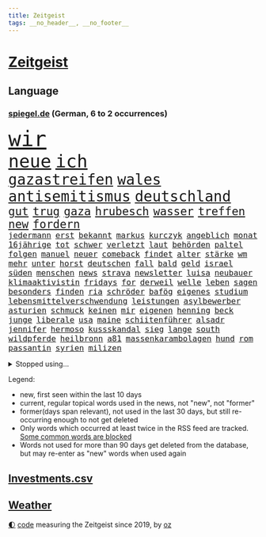 ```yaml
---
title: Zeitgeist
tags: __no_header__, __no_footer__
---
```


# [Zeitgeist](https://oliz.io/zeitgeist/)

## Language

<h3><a href="https://www.spiegel.de" target="_blank">spiegel.de</a> (German, 6 to 2 occurrences)</h3>
<p style="font-family:monospace">
<span style="font-size:32pt"><a href="news_links.html#wir" class="current">wir</a></span>
<br>
<span style="font-size:27pt"><a href="news_links.html#neue" class="current">neue</a></span>
<span style="font-size:27pt"><a href="news_links.html#ich" class="current">ich</a></span>
<br>
<span style="font-size:22pt"><a href="news_links.html#gazastreifen" class="current">gazastreifen</a></span>
<span style="font-size:22pt"><a href="news_links.html#wales" class="current">wales</a></span>
<span style="font-size:22pt"><a href="news_links.html#antisemitismus" class="current">antisemitismus</a></span>
<span style="font-size:22pt"><a href="news_links.html#deutschland" class="current">deutschland</a></span>
<br>
<span style="font-size:17pt"><a href="news_links.html#gut" class="current">gut</a></span>
<span style="font-size:17pt"><a href="news_links.html#trug" class="current">trug</a></span>
<span style="font-size:17pt"><a href="news_links.html#gaza" class="current">gaza</a></span>
<span style="font-size:17pt"><a href="news_links.html#hrubesch" class="current">hrubesch</a></span>
<span style="font-size:17pt"><a href="news_links.html#wasser" class="current">wasser</a></span>
<span style="font-size:17pt"><a href="news_links.html#treffen" class="current">treffen</a></span>
<span style="font-size:17pt"><a href="news_links.html#new" class="current">new</a></span>
<span style="font-size:17pt"><a href="news_links.html#fordern" class="current">fordern</a></span>
<br>
<span style="font-size:12pt"><a href="news_links.html#jedermann" class="new">jedermann</a></span>
<span style="font-size:12pt"><a href="news_links.html#erst" class="current">erst</a></span>
<span style="font-size:12pt"><a href="news_links.html#bekannt" class="current">bekannt</a></span>
<span style="font-size:12pt"><a href="news_links.html#markus" class="current">markus</a></span>
<span style="font-size:12pt"><a href="news_links.html#kurczyk" class="new">kurczyk</a></span>
<span style="font-size:12pt"><a href="news_links.html#angeblich" class="current">angeblich</a></span>
<span style="font-size:12pt"><a href="news_links.html#monat" class="current">monat</a></span>
<span style="font-size:12pt"><a href="news_links.html#16jährige" class="current">16jährige</a></span>
<span style="font-size:12pt"><a href="news_links.html#tot" class="current">tot</a></span>
<span style="font-size:12pt"><a href="news_links.html#schwer" class="current">schwer</a></span>
<span style="font-size:12pt"><a href="news_links.html#verletzt" class="current">verletzt</a></span>
<span style="font-size:12pt"><a href="news_links.html#laut" class="current">laut</a></span>
<span style="font-size:12pt"><a href="news_links.html#behörden" class="current">behörden</a></span>
<span style="font-size:12pt"><a href="news_links.html#paltel" class="new">paltel</a></span>
<span style="font-size:12pt"><a href="news_links.html#folgen" class="current">folgen</a></span>
<span style="font-size:12pt"><a href="news_links.html#manuel" class="current">manuel</a></span>
<span style="font-size:12pt"><a href="news_links.html#neuer" class="current">neuer</a></span>
<span style="font-size:12pt"><a href="news_links.html#comeback" class="current">comeback</a></span>
<span style="font-size:12pt"><a href="news_links.html#findet" class="current">findet</a></span>
<span style="font-size:12pt"><a href="news_links.html#alter" class="current">alter</a></span>
<span style="font-size:12pt"><a href="news_links.html#stärke" class="current">stärke</a></span>
<span style="font-size:12pt"><a href="news_links.html#wm" class="current">wm</a></span>
<span style="font-size:12pt"><a href="news_links.html#mehr" class="current">mehr</a></span>
<span style="font-size:12pt"><a href="news_links.html#unter" class="current">unter</a></span>
<span style="font-size:12pt"><a href="news_links.html#horst" class="current">horst</a></span>
<span style="font-size:12pt"><a href="news_links.html#deutschen" class="current">deutschen</a></span>
<span style="font-size:12pt"><a href="news_links.html#fall" class="current">fall</a></span>
<span style="font-size:12pt"><a href="news_links.html#bald" class="current">bald</a></span>
<span style="font-size:12pt"><a href="news_links.html#geld" class="current">geld</a></span>
<span style="font-size:12pt"><a href="news_links.html#israel" class="current">israel</a></span>
<span style="font-size:12pt"><a href="news_links.html#süden" class="current">süden</a></span>
<span style="font-size:12pt"><a href="news_links.html#menschen" class="current">menschen</a></span>
<span style="font-size:12pt"><a href="news_links.html#news" class="current">news</a></span>
<span style="font-size:12pt"><a href="news_links.html#strava" class="new">strava</a></span>
<span style="font-size:12pt"><a href="news_links.html#newsletter" class="current">newsletter</a></span>
<span style="font-size:12pt"><a href="news_links.html#luisa" class="current">luisa</a></span>
<span style="font-size:12pt"><a href="news_links.html#neubauer" class="current">neubauer</a></span>
<span style="font-size:12pt"><a href="news_links.html#klimaaktivistin" class="current">klimaaktivistin</a></span>
<span style="font-size:12pt"><a href="news_links.html#fridays" class="current">fridays</a></span>
<span style="font-size:12pt"><a href="news_links.html#for" class="current">for</a></span>
<span style="font-size:12pt"><a href="news_links.html#derweil" class="current">derweil</a></span>
<span style="font-size:12pt"><a href="news_links.html#welle" class="current">welle</a></span>
<span style="font-size:12pt"><a href="news_links.html#leben" class="current">leben</a></span>
<span style="font-size:12pt"><a href="news_links.html#sagen" class="current">sagen</a></span>
<span style="font-size:12pt"><a href="news_links.html#besonders" class="current">besonders</a></span>
<span style="font-size:12pt"><a href="news_links.html#finden" class="current">finden</a></span>
<span style="font-size:12pt"><a href="news_links.html#ria" class="new">ria</a></span>
<span style="font-size:12pt"><a href="news_links.html#schröder" class="current">schröder</a></span>
<span style="font-size:12pt"><a href="news_links.html#bafög" class="current">bafög</a></span>
<span style="font-size:12pt"><a href="news_links.html#eigenes" class="current">eigenes</a></span>
<span style="font-size:12pt"><a href="news_links.html#studium" class="current">studium</a></span>
<span style="font-size:12pt"><a href="news_links.html#lebensmittelverschwendung" class="new">lebensmittelverschwendung</a></span>
<span style="font-size:12pt"><a href="news_links.html#leistungen" class="current">leistungen</a></span>
<span style="font-size:12pt"><a href="news_links.html#asylbewerber" class="current">asylbewerber</a></span>
<span style="font-size:12pt"><a href="news_links.html#asturien" class="new">asturien</a></span>
<span style="font-size:12pt"><a href="news_links.html#schmuck" class="current">schmuck</a></span>
<span style="font-size:12pt"><a href="news_links.html#keinen" class="current">keinen</a></span>
<span style="font-size:12pt"><a href="news_links.html#mir" class="current">mir</a></span>
<span style="font-size:12pt"><a href="news_links.html#eigenen" class="current">eigenen</a></span>
<span style="font-size:12pt"><a href="news_links.html#henning" class="new">henning</a></span>
<span style="font-size:12pt"><a href="news_links.html#beck" class="current">beck</a></span>
<span style="font-size:12pt"><a href="news_links.html#junge" class="current">junge</a></span>
<span style="font-size:12pt"><a href="news_links.html#liberale" class="current">liberale</a></span>
<span style="font-size:12pt"><a href="news_links.html#usa" class="current">usa</a></span>
<span style="font-size:12pt"><a href="news_links.html#maine" class="new">maine</a></span>
<span style="font-size:12pt"><a href="news_links.html#schiitenführer" class="new">schiitenführer</a></span>
<span style="font-size:12pt"><a href="news_links.html#alsadr" class="new">alsadr</a></span>
<span style="font-size:12pt"><a href="news_links.html#jennifer" class="current">jennifer</a></span>
<span style="font-size:12pt"><a href="news_links.html#hermoso" class="current">hermoso</a></span>
<span style="font-size:12pt"><a href="news_links.html#kussskandal" class="current">kussskandal</a></span>
<span style="font-size:12pt"><a href="news_links.html#sieg" class="current">sieg</a></span>
<span style="font-size:12pt"><a href="news_links.html#lange" class="current">lange</a></span>
<span style="font-size:12pt"><a href="news_links.html#south" class="new">south</a></span>
<span style="font-size:12pt"><a href="news_links.html#wildpferde" class="new">wildpferde</a></span>
<span style="font-size:12pt"><a href="news_links.html#heilbronn" class="current">heilbronn</a></span>
<span style="font-size:12pt"><a href="news_links.html#a81" class="current">a81</a></span>
<span style="font-size:12pt"><a href="news_links.html#massenkarambolagen" class="new">massenkarambolagen</a></span>
<span style="font-size:12pt"><a href="news_links.html#hund" class="current">hund</a></span>
<span style="font-size:12pt"><a href="news_links.html#rom" class="current">rom</a></span>
<span style="font-size:12pt"><a href="news_links.html#passantin" class="current">passantin</a></span>
<span style="font-size:12pt"><a href="news_links.html#syrien" class="current">syrien</a></span>
<span style="font-size:12pt"><a href="news_links.html#milizen" class="current">milizen</a></span>
</p>
<details>
<summary>Stopped using...</summary>
<p class="former" style="font-size:12pt">
lisa(1102) behandelt(1101) liste(1100) reduziert(1100) antreten(1099) diktator(1099) kabinett(1099) niedersachsen(1099) untersuchungen(1099) vergewaltigt(1099) verschiedene(1099) ausgesprochen(1098) durchsetzen(1098) eingereicht(1098) höher(1098) philippinen(1098) strafen(1098) vfl(1098) abstimmen(1097) arsenal(1097) bedeuten(1097) begründung(1097) eindruck(1097) gefeiert(1097) gelegt(1097) infektionen(1097) mali(1097) nachwuchs(1097) nahverkehr(1097) nötig(1097) 2015(1096) 50000(1096) ausnahmen(1096) bisschen(1096) drehen(1096) tschechien(1096) verhängte(1096) abgang(1095) aufsehen(1095) beispielen(1095) beschäftigten(1095) john(1095) kolumnist(1095) korruption(1095) kraftvoll(1095) literatur(1095) madrid(1095) schwangerschaft(1095) solle(1095) verschärft(1095) aufnehmen(1094) bedenken(1094) eingebrochen(1094) flick(1094) genannt(1094) höchsten(1094) konfrontiert(1094) lukaschenko(1094) lust(1094) unabhängige(1094) verabschiedet(1094) verstorbenen(1094) ersetzen(1093) falsche(1093) geschafft(1093) kräftig(1093) sexueller(1093) villa(1093) breitet(1092) mediziner(1092) schatten(1092) brauchte(1091) dadurch(1091) kritisch(1091) sperrt(1091) strecke(1091) super(1091) wirkung(1091) bahnhof(1090) machthaber(1090) nummer(1090) verschwand(1090) warf(1090) zoo(1090) altes(1089) george(1089) schülerinnen(1089) anbieten(1088) halben(1088) rettet(1088) wirtschaftlichen(1088) australische(1087) medienbericht(1087) wende(1087) gehalten(1086) weltwirtschaft(1086) eigentümer(1085) umsatz(1085) verfolgt(1085) erhielt(1084) vw(1084) zweimal(1084) bande(1083) design(1083) kinos(1083) restaurants(1082) kim(1081) matthias(1081) mitteln(1081) erfunden(1080) erkrankung(1080) kindes(1080) teenager(1080) auftrag(1079) schnellen(1079) verzichten(1079) erwischt(1076) münster(1076) vieles(1075) aufarbeitung(1074) aufgetaucht(1074) spitzenreiter(1074) bisherigen(1073) landet(1073) exporte(1072) unzufrieden(1072) gehörte(1070) halbe(1070) provokation(1070) vorgegangen(1069) mitarbeiterin(1068) ämter(1067) bestmarke(1066) einig(1066) präsenz(1066) holte(1065) konferenz(1065) automatisch(1062) georg(1058) möglichkeiten(1057) herausforderung(1054) sarah(1053) erhöhung(1051) kontert(1047) johannes(1040) verdoppelt(1039) aktionen(1031) marine(1031) cdu/csu(1028) coronaimpfung(1020) nick(1011) leiter(1009) umbau(1002) polizeiruf(995) 95(994) direkten(949) notstand(948) hochschulen(938) happy(936) strecken(936) gebeten(922) banken(894) fußballnationalmannschaft(886) holz(880) volk(840) kleidung(838) truppe(835) kilogramm(824) partnerschaft(822) verurteilung(818) gremium(802) ausgefallen(801) exil(786) schwarz(786) funktionen(776) zurückziehen(772) hoffenheim(770) teure(770) machtübernahme(769) illegaler(764) gehälter(756) gewandt(756) erreichte(752) irritiert(752) tiger(751) fehlender(749) offene(748) großbank(742) einigt(738) beeinflusst(735) empfehlen(725) umsetzung(714) lieferungen(711) reine(692) schusswaffen(691) coaching(690) schienen(689) gewaltsamen(688) kiews(682) stephen(677) einfacher(676) angekündigte(669) pink(667) windräder(659) symbol(653) oscar(652) gefühle(651) klara(647) krim(644) verkündete(642) flugzeugen(640) neuwagen(639) spektakel(638) explosionen(629) schwieriger(628) ergeben(612) seoul(609) mbappé(601) oppositionellen(596) dubiosen(588) samt(588) spiegeltitelstory(588) ankommt(579) fünften(579) schneiden(577) angriffskrieg(572) 34(571) verliehen(567) ungewiss(565) koch(562) prominenter(558) ansturm(557) königsklasse(553) pole(553) fox(552) spart(552) erlauben(549) herrschte(549) spannung(545) schönen(540) drohe(539) indische(529) vermisster(526) erfurt(516) isoliert(513) politisches(509) chefs(503) zunahme(502) ausgebaut(501) ausgezahlt(498) drin(484) zulassung(483) justizminister(481) verunglückten(480) polizeibeamte(478) gegenzug(477) älter(476) plädieren(474) olympiasiegerin(473) kampagne(469) dramatische(466) genauer(466) umkämpfte(466) krebserkrankung(464) usmilitär(456) frist(448) freispruch(439) wagnersöldner(433) wärmepumpen(428) streiks(424) psychischen(423) vizekanzler(423) boni(408) banden(407) vergisst(406) gendern(404) telekom(404) satellitenbilder(403) eben(399) kanadischen(397) kita(396) behindert(393) beobachter(387) winzer(387) monika(385) militärexperte(384) entzieht(382) 1400(381) halbzeit(379) nationaltrainer(379) stützt(379) angreifen(378) rutscht(374) verhältnissen(374) elektronische(371) sportdirektor(371) neymar(368) erzeugerpreise(365) versehen(364) belege(362) pakete(362) hit(360) razzien(358) großeinsatz(357) kohl(352) beerdigt(350) umfassende(349) leere(347) bachmut(343) hochwasser(340) paus(339) songs(339) leidenschaft(337) human(335) one(331) ausharren(330) düstere(327) adolf(325) unerlaubt(324) serben(323) singt(321) artenschutz(318) zehntausenden(318) bewerben(316) fotograf(314) rupert(314) verlorenen(313) euphorie(310) russell(310) 2011(309) vorsichtig(308) interviews(307) kontrollen(306) angriffskrieges(305) check(305) marcel(304) gefallene(302) asiatische(301) banker(300) heiraten(299) little(299) fachkräften(298) geschosse(298) dritter(294) verwendet(294) unglaublich(293) biontech(286) lockt(286) traditionellen(286) udo(286) gebet(285) bass(284) sensation(283) reisebus(282) viertagewoche(281) ignorieren(279) manfred(279) weber(279) zufällig(278) applaus(277) ussängerin(275) staatsgebiet(274) luftverschmutzung(273) psg(273) missbrauchsvorwürfen(272) wohlstand(272) amtsantritt(270) 18jähriger(269) grünenchefin(269) ricarda(269) zwingt(269) wilden(268) plätzen(265) landwirte(263) temperatur(263) rivale(261) minderjährig(260) menschlichen(259) 52(258) openai(258) unosicherheitsrat(258) outfits(257) wagnerchef(257) startups(255) fatalen(254) katastrophal(254) gelangt(253) neubau(253) 5000(252) justizreform(252) nötigung(251) geywitz(250) sätze(250) baden(249) gedemütigt(249) highlight(248) annehmen(245) bestrafen(245) bildet(245) baltikum(244) filmen(244) manöver(244) cumexskandal(243) verschwundenen(243) kläger(242) elch(241) junior(241) fernhalten(240) schleswigholsteins(240) laufbahn(239) sondervermögen(239) europawahl(238) tarifverhandlungen(238) spielerinnen(237) militäreinsatz(236) saintgermain(235) toll(235) ministerpräsidenten(234) augenhöhe(231) nachträglich(231) zuwachs(231) lampedusa(230) uhren(230) ausflug(229) bemühen(229) lieferte(229) premiers(229) sächsische(229) anpassen(228) trier(228) arbeitskampf(226) leiterin(225) rivalen(225) bewerten(221) zwickau(221) feinstaub(220) schlappe(220) haushaltsstreit(219) konzernen(219) leichtathletik(219) verschont(219) warb(219) blüht(218) 30000(217) rekonstruieren(217) ofen(216) schwimmbad(216) 15jähriger(215) flutkatastrophe(215) beweismittel(212) kindergrundsicherung(212) wang(212) leuchten(210) zukünftig(208) gesprächen(207) roger(207) germany(204) name(204) urteilte(204) denkmal(203) leonardo(203) qualifying(203) schwedischen(203) ethnische(201) kippte(201) rüstungskonzern(201) spektakulärer(200) verursachte(199) aktueller(198) bewertungen(198) pen(198) susanne(198) machtdemonstration(197) portal(196) machtwort(195) w(195) jpmorgan(194) linksextremen(194) mails(194) angelegenheit(192) einspruch(192) deutliches(191) drama(191) marseille(190) zentrales(190) bewährung(188) vereinbaren(188) erteilen(187) aussterben(186) ubs(186) schwankt(185) heben(184) schottischen(183) gesundheitlichen(182) greenwashing(182) rückhalt(182) schadstoffe(182) birgt(181) freizeitpark(181) versammelten(181) droge(175) niemandem(175) vorausgesetzt(175) alexandria(174) fax(174) hausdurchsuchung(174) kolo(174) muani(174) randal(174) heimatstadt(173) helmut(173) kinderarmut(173) lina(173) beweis(172) dgb(171) konrad(171) niedergestochen(171) radprofi(171) stolpern(170) constantin(169) ost(169) rudy(169) sponsor(169) klettern(168) nachbarschaftsstreit(168) bestellte(166) gräfenhausen(166) bürgerkriegs(165) fahndung(165) sang(163) schusswechsel(163) tönen(163) optimismus(162) gekappt(161) kostümen(160) rotenburg(160) erfordert(159) großrazzia(158) rezepte(158) votum(158) wiederholten(158) explodiert(157) support(157) dfbauswahl(156) seltsame(156) funk(155) gästen(155) meilenstein(155) spdfraktion(155) bestzeit(154) ifo(154) treffens(153) billig(152) kane(151) übergibt(151) gelegen(150) preiskampf(150) prominentem(150) fabriken(149) zürich(149) 53jährige(148) chase(148) innovation(148) pérez(148) dienste(147) drehbuchautoren(147) sexualstraftäter(147) bildungsminister(146) fertigen(146) morde(146) glückliche(145) gewürdigt(144) rekrutieren(144) chialo(143) ethnischen(143) gewollt(143) großvaters(143) kultursenator(143) kurioser(142) polnisches(141) schwärmt(141) spielplatz(141) musikalische(140) pilot(140) verwechselt(140) vice(140) weltbeste(140) monster(139) schlagabtausch(139) sommerurlaub(139) gesellschaftlichen(138) versöhnliche(138) gebietsgewinne(137) motor(137) ozeane(136) übergang(136) speicher(135) diplomatischen(134) gunst(134) heinzchristian(134) strache(134) einzigartige(133) evpchef(133) gestrandet(133) giuliani(133) verfassungsbeschwerde(133) donezk(132) leistet(132) pakt(132) arne(131) epstein(131) erdrutsch(131) friedhof(131) jeffrey(131) weltstar(131) wuchs(131) flüchtlingszahlen(130) südeuropa(130) wärme(130) cool(129) pfleger(129) wahlkampfauftritt(129) beratern(128) gasspeicher(128) wappnet(128) beckenbauer(127) gegenmittel(127) schläge(127) selbstständig(127) einziehen(126) hagel(126) kylian(126) tritte(126) ussenator(126) we(126) erika(125) menschlicher(125) sizilien(125) ungereimtheiten(125) sand(124) demokratiebewegung(122) faire(122) kreuzung(122) 38jähriger(121) abenteuer(120) einzigen(120) verlorene(120) hitzewellen(119) wümme(119) zulasten(119) gehoben(118) genießt(118) grundsätzliche(118) abgeschoben(117) argumentiert(117) strich(117) aufgetreten(116) marktführer(116) versäumnisse(116) kurti(115) kürzungen(115) protestierende(114) sinkenden(114) achttausender(113) gehweg(113) missstände(113) kran(112) schleppend(112) schärferen(112) jeweils(111) eignung(110) millionenfach(110) schnellstmöglich(110) schuldenbremse(110) transfers(109) äthiopien(108) ausgestellt(107) faxgeräte(107) geht’s(107) neudelhi(107) parteivorstand(107) tierwohl(107) überarbeitet(107) auswahl(106) gesellschaftliche(106) oberfläche(105) telefon(105) unters(105) abgaswerten(104) busfahrer(104) militärflugzeuge(104) millionenstrafe(104) präzise(104) unterschätzte(104) weltspitze(104) autokrat(103) ehemaliges(102) fleck(102) afdkandidat(101) anträge(101) hauch(100) homophobe(100) gelb(99) luftverteidigung(99) standorte(99) gestochen(98) leverkusens(98) report(98) wettbewerber(98) architekten(97) begehrten(97) berufen(97) huawei(97) internetkonzern(97) popstars(97) smartwatches(97) strömung(97) tiefsee(97) beurlaubt(96) fahnden(96) griechischer(96) ross(96) marsch(95) meines(95) missbrauchsverdacht(95) verkehrskontrolle(95) verschwindet(95) wagnerkämpfer(95) dreitägige(94) erhaschen(94) essener(94) liebeserklärung(94) parteifreunde(94) seitenhieb(94) vorzeitigen(94) zwischenstopp(94) entscheidende(93) kleinste(93) zulieferer(93) abu(92) asiatischen(92) ausgestorben(92) travis(92) vergangen(92) verräter(92) abgebaut(91) feindbild(91) nachhaltige(91) ökotest(91) ausschließlich(90) eingestürztes(90) frauenanteil(90) jährlichen(90) kleiderordnung(90) untergraben(90) weltmeere(90) beschloss(89) einnahmequelle(89) gutachter(89) iraner(89) unterbunden(89) wittert(89) desaster(88) eingeplant(88) mobilfunknetz(88) nahel(88) rewe(87) verkehrswende(87) wählten(87) antiterrormaßnahmen(86) gasriesen(86) asphalt(85) eingang(85) einnehmen(85) göteborg(85) kellner(85) quälen(85) üppige(85) biete(84) campen(84) einbaut(84) estate(84) prüfer(84) rapide(84) strotzt(84) unilever(84) bearbeitet(83) cafés(83) energiepolitik(83) global(83) staus(83) vernünftig(83) schwitzen(82) totgeglaubte(82) verwahrt(82) hunderttausend(81) potenzieller(81) staatsbesuch(81) streitthemen(81) winzige(81) highway(80) wahlsiege(80) überweist(80) altersklasse(79) autofrei(79) decker(79) europameister(79) larry(79) luftiger(79) perfekter(79) einzuführen(78) industriestrompreis(78) jubelte(78) schönste(78) währende(78) geächtet(77) himalaja(77) piastri(77) sainz(77) dazn(76) delmenhorst(76) dhabi(76) himmelskörper(76) immobiliensektor(76) schichten(76) startchancenprogramm(76) vorgetragen(76) weltmeisterinnen(76) aggressives(75) anfühlt(75) ausschuss(75) becher(75) flyer(75) megan(75) moderieren(75) abenteuerlichen(74) bautzen(74) ladestationen(74) pools(74) sambia(74) unterscheiden(74) ermittlungsarbeit(73) juristin(73) kampfpanzer(73) oppenheimer(73) schwesig(73) tank(73) vollen(73) atmete(72) bob(72) entthront(72) exemplar(72) begrapscht(71) gerichtsmediziner(71) isolation(71) jameswebbweltraumteleskops(71) seriensieger(71) subventionieren(71) utah(71) ausstehende(70) exwirecardvorstand(70) flüchtiger(70) listenplatz(70) marsalek(70) rangliste(70) schwimmenden(70) tierquälerei(70) aufgezeigt(69) bonucci(69) einzelfall(69) empfindlich(69) schüttet(69) ussoldaten(69) abneigung(68) adenauer(68) bildungssystem(68) gruppenvergewaltigung(68) mancher(68) medienunternehmen(68) bp(67) denselben(67) lindenberg(67) schreiber(67) ungefährlich(67) abbau(66) alexia(66) costa(66) höxter(66) ko(66) nebeneffekt(66) orientieren(66) putellas(66) realitätscheck(66) sitzblockaden(66) südkoreanische(66) tiefgreifende(66) aufgegriffen(65) boykott(65) copilot(65) libyschen(65) sparer(65) verprügelt(65) winde(65) fortschrittlich(64) jemen(64) modiregierung(64) pennsylvania(64) pulverisiert(64) sonnensystem(64) spanierin(64) strafraum(64) visa(64) frohms(63) jungferninseln(63) lehrermangel(63) merle(63) podium(63) trainingsprogramm(63) vereint(63) weltfußballerin(63) ifogeschäftsklimaindex(62) legoland(62) libysche(62) natoostflanke(62) pulverisierte(62) stranden(62) verschlechtert(62) beschaffen(61) kindesmissbrauch(61) vortag(61) airport(60) bestiegen(60) görlitzer(60) harmonie(60) heimatland(60) metern(60) o’connor(60) probt(60) rapinoe(60) sinéad(60) wohnraummangel(60) autofrachter(59) cd(59) fotografie(59) großflächig(59) impfung(59) raststätten(59) verkaufsstart(59) verschwundener(59) durchzuhalten(58) fremantle(58) le(58) marokkos(58) sportlerin(58) bayreuth(57) draxler(57) erkämpften(57) frankensteins(57) intensiver(57) theateraufführung(57) verzögerungen(57) windrädern(57) überbewertet(57) ausbricht(56) freundinnen(56) glich(56) korrigiert(56) nachvollziehen(56) rasche(56) routiniers(56) schriftstellers(56) südfront(56) weimarer(56) ausverkauf(55) geister(55) hartmann(55) knie(55) lagune(55) untätigkeit(55) völkermord(55) zurückzahlen(55) abkehr(54) ausgestorbener(54) ausscheiden(54) einzelkritik(54) emobilität(54) geschleppt(54) ideologischen(54) kandidiert(54) kartoffeln(54) migrationskrise(54) recklinghausen(54) webstars(54) extremismus(53) nathan(53) schwimmende(53) berufe(52) ehrung(52) erfolgreicher(52) gerichtsanhörung(52) profite(52) statue(52) tankstelle(52) wiederkommen(52) zelebriert(52) beirat(51) exfrau(51) lizzo(51) mislintat(51) voyager(51) 49eurotickets(50) christina(50) deep(50) geschäftsleuten(50) topteams(50) überraschendes(50) verschmutzte(49) wmaufarbeitung(49) zigtausende(49) auffälligen(48) dorn(48) islam(48) johanna(48) privatleute(48) sangen(48) visavergabe(48) welten(48) afdkandidaten(47) alexa(47) birmingham(47) niederlegen(47) bildungswesen(46) fehlverhaltens(46) freistaats(46) gadgets(46) gebühr(46) hindernis(46) kapsel(46) klimafonds(46) langfristige(46) picknick(46) topstürmer(46) verfolgten(46) wahrzeichen(46) kärnten(45) unterschätzten(45) löscht(44) trainerjob(44) ärgert(44) fallschirmjäger(43) freundlichen(43) homophober(43) hurrikansaison(43) nationaltrainerin(43) pestizide(43) 03(42) angepassten(42) badenwürttembergischen(42) comer(42) coronaimpfstoff(42) grönlands(42) krebserregende(42) lebensmittelpreise(42) störaktion(42) emporkömmlinge(41) geratene(41) pokalsieg(41) steuererleichterung(41) ökologischen(41) mediales(40) motors(40) taxis(40) verbotene(40) yoon(40) überlegt(40) 57jährige(39) gewechselt(39) konjunkturprogramm(39) künstlerischen(39) schlaglicht(39) bundesligaabsteiger(38) dinos(38) johann(38) niedrigere(38) schwachen(38) spieltagen(38) südfrankreich(38) atp(37) kampfflugzeug(37) pfefferspray(37) schockieren(37) vereitelte(37) auktionshaus(36) betrag(36) exfreundin(36) klimageld(36) rtl(36) alberto(35) angelegte(35) disziplin(35) energiestandards(35) entlarven(35) flüssigerdgas(35) jenni(35) neubauten(35) núñez(35) sicherungsverwahrung(35) slowakische(35) spiegelanfrage(35) veruntreuung(35) zeitschrift(35) festkleben(34) harmlos(34) reality(34) verlangte(34) vwwerk(34) autodach(33) belohnung(33) genuss(33) jersey(33) orientierungslos(33) peinlichen(33) waffengewalt(33) bizarre(32) dubiose(32) einstecken(32) interessierte(32) uswahl(32) absturzes(31) anschaffung(31) bemerkungen(31) british(31) bundespartei(31) clip(31) flugzeugs(31) mangelhafte(31) raub(31) zufallsopfer(31) übergriffig(31) bundesgesundheitsminister(30) exmitarbeiterin(30) kusseklat(30) nachgebessert(30) netzwerkstörung(30) schlechtesten(30) umland(30) wilfried(30) ägyptischen(30) biografien(29) rihanna(29) starkgemacht(29) vergleichen(29) vettel(29) bahnhöfen(28) beerdigung(28) kantersieg(28) kleinanzeigen(28) mieterschutz(28) mora(28) rabe(28) terézia(28) erfassten(27) morgenstunden(27) weltmeistertrainer(27) 23jährigen(26) beziffert(26) elementen(26) gleisen(26) libyen(26) norddeutschen(26) verirrt(26) bundesfinanzminister(25) dive(25) festhalten(25) gerügt(25) malta(25) moderiert(25) mozart(25) demokrat(24) militäraktion(24) unabhängig(24) bezahlbare(23) erforschte(23) festgeld(23) klargestellt(23) menschenhändler(23) boniface(22) bunt(22) geschäftskunden(22) heungmin(22) schauspielern(22) sicherheitslage(22) son(22) spielfilm(22) verbrenneraus(22) versteckten(22) vollstreckt(22) feuern(21) haider(21) hofften(21) schönbohm(21) taktischer(21) timm(21) beleidigte(20) industriestrompreise(20) verbannen(20) windows(20) explodieren(19) flüchtlingsdrama(19) handtuch(19) heimspiel(19) heino(19) pkkvorwurf(19) sardinien(19) 5g(18) 76(18) camilla(18) drohnenkrieg(18) monarchen(18) putzen(18) seltenes(18) zugverkehr(18) 126(17) asylanträge(17) intakt(17) klimademonstranten(17) selbstbewusstsein(17) topmodel(17) unzulässige(17) appstores(16) armenische(16) efuels(16) meppen(16) middendorp(16) proben(16) retters(16) senator(16) spielzug(16) tansania(16) lebende(15) nordhausen(15) quarterback(15) schädel(15) schädeln(15) störgeräusche(15) freizügige(14) kommissionschefin(14) kostjantyniwka(14) miller(14) nachfahren(14) verwickelt(14) wemding(14) apotheker(13) bsichef(13) spektakuläre(13) ausbrach(12) darna(12) freigestellt(12) geschassten(12) industriestrom(12) lauterbachs(12) letztem(12) metal(12) wallboxen(12) 1981(11) dfbbundestrainer(11) hingen(11) käfer(11) lohnplus(11) pragsdorf(11) tagesschausprecher(11) triebwerken(11) verdrängt(11) verteidigungsministeriums(11)
</p>
</details>
<p>Legend:
<ul>
<li><span class="new">new</span>, first seen within the last 10 days</li>
<li><span class="current">current</span>, regular topical words used in the news, not "new", not "former"</li>
<li><span class="former">former(days span relevant)</span>, not used in the last 30 days, but still re-occurring enough to not get deleted</li>
<li>Only words which occurred at least twice in the RSS feed are tracked. <a href="language/filters.py">Some common words are blocked</a></li>
<li>Words not used for more than 90 days get deleted from the database, but may re-enter as "new" words when used again</li>
</ul>
</p>

## [Investments](investments.html)[.csv](investments.csv)

## [Weather](weather.html)

<footer>
<a href="javascript:toggleTheme()" class="nav">🌓</a>
<a href="https://github.com/ooz/zeitgeist">code</a> measuring the Zeitgeist since 2019, by <a href="https://oliz.io">oz</a>
</footer>
